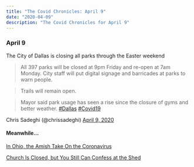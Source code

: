 ```yaml
---
title: "The Covid Chronicles: April 9"
date: "2020-04-09"
description: "The Covid Chronicles for April 9"
---
```


### April 9

The City of Dallas is closing all parks through the Easter weekend

> All 397 parks will be closed at 9pm Friday and re-open at 7am Monday. City staff will put digital signage and barricades at parks to warn people.  
  
> Trails will remain open.   
  
> Mayor said park usage has seen a rise since the closure of gyms and better weather. [#Dallas](https://twitter.com/hashtag/Dallas?src=hash&ref_src=twsrc%5Etfw) [#Covid19](https://twitter.com/hashtag/Covid19?src=hash&ref_src=twsrc%5Etfw)

 Chris Sadeghi (@chrissadeghi) [April 9, 2020](https://twitter.com/chrissadeghi/status/1248268308996149250)

#### Meanwhile...

[ In Ohio, the Amish Take On the Coronavirus]( https://www.nytimes.com/2020/04/09/us/politics/amish-coronavirus-ohio.html#click=https://t.co/oBlGXAYwPd)

[ Church Is Closed, but You Still Can Confess at the Shed](https://www.wsj.com/articles/church-is-closed-but-you-still-can-confess-at-the-shed-11586456744?mod=e2tw&page=1&pos=1)


